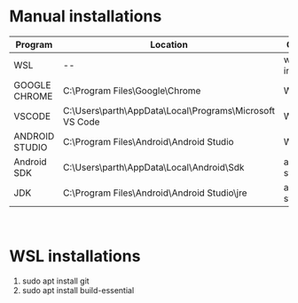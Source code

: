 # Manual installations

| Program | Location | Origin |
| --- | ----------- | ------- |
|WSL | -- | wsl --install |
|GOOGLE CHROME | C:\Program Files\Google\Chrome | Web |
|VSCODE | C:\Users\parth\AppData\Local\Programs\Microsoft VS Code | Web |
|ANDROID STUDIO | C:\Program Files\Android\Android Studio | Web |
|Android SDK | C:\Users\parth\AppData\Local\Android\Sdk | android studio |
|JDK | C:\Program Files\Android\Android Studio\jre | android studio |

<br>

# WSL installations
1. sudo apt install git
2. sudo apt install build-essential
